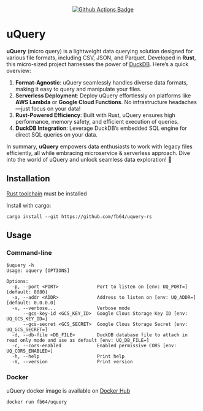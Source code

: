 <p style="text-align: center;">
  <a href="https://github.com/fb64/uquery-rs/actions"><img src="https://github.com/fb64/uquery-rs/actions/workflows/ci.yml/badge.svg?branch=main" alt="Github Actions Badge"></a>
</p>

# uQuery

**uQuery** (micro query) is a lightweight data querying solution designed for various file formats, including CSV, JSON, and Parquet. Developed in **Rust**, this micro-sized project harnesses the power of [DuckDB](https://duckdb.org/). Here’s a quick overview:

1. **Format-Agnostic**: uQuery seamlessly handles diverse data formats, making it easy to query and manipulate your files.
2. **Serverless Deployment**: Deploy uQuery effortlessly on platforms like **AWS Lambda** or **Google Cloud Functions**. No infrastructure headaches—just focus on your data!
3. **Rust-Powered Efficiency**: Built with Rust, uQuery ensures high performance, memory safety, and efficient execution of queries.
4. **DuckDB Integration**: Leverage DuckDB’s embedded SQL engine for direct SQL queries on your data.

In summary, **uQuery** empowers data enthusiasts to work with legacy files efficiently, all while embracing  microservice & serverless approach. Dive into the world of uQuery and unlock seamless data exploration! :rocket:

## Installation

[Rust toolchain](https://www.rust-lang.org/tools/install) must be installed

Install with cargo:
```console
cargo install --git https://github.com/fb64/uquery-rs
```

## Usage
### Command-line
```console
$uquery -h
Usage: uquery [OPTIONS]

Options:
  -p, --port <PORT>              Port to listen on [env: UQ_PORT=] [default: 8080]
  -a, --addr <ADDR>              Address to listen on [env: UQ_ADDR=] [default: 0.0.0.0]
  -v, --verbose...               Verbose mode
      --gcs-key-id <GCS_KEY_ID>  Google Clous Storage Key ID [env: UQ_GCS_KEY_ID=]
      --gcs-secret <GCS_SECRET>  Google Clous Storage Secret [env: UQ_GCS_SECRET=]
  -d, --db-file <DB_FILE>        DuckDB database file to attach in read only mode and use as default [env: UQ_DB_FILE=]
  -c, --cors-enabled             Enabled permissive CORS [env: UQ_CORS_ENABLED=]
  -h, --help                     Print help
  -V, --version                  Print version
```

### Docker
uQuery docker image is available on [Docker Hub](https://hub.docker.com/r/fb64/uquery)
```
docker run fb64/uquery
```